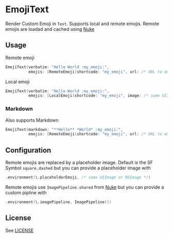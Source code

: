 # EmojiText

Render Custom Emoji in `Text`. Supports local and remote emojis. Remote emojis are loadad and cached using [Nuke](https://github.com/kean/Nuke)

## Usage

Remote emoji

```swift
EmojiText(verbatim: "Hello World :my_emoji:",
          emojis: [RemoteEmoji(shortcode: "my_emoji", url: /* URL to emoji */)])
```

Local emoji

```swift
EmojiText(verbatim: "Hello World :my_emoji:",
          emojis: [LocalEmoji(shortcode: "my_emoji", image: /* some UIImage or NSImage */)])
```

### Markdown

Also supports Markdown

```swift
EmojiText(markdown: "**Hello** *World* :my_emoji:",
          emojis: [RemoteEmoji(shortcode: "my_emoji", url: /* URL to emoji */)])
```

## Configuration

Remote emojis are replaced by a placeholder image. Default is the SF Symbol `square.dashed` but you can provide a placeholder image with

```swift
.environment(\.placeholderEmoji, /* some UIImage or NSImage */)
```

Remote emojis use `ImagePipeline.shared` from [Nuke](https://github.com/kean/Nuke) but you can provide a custom pipline with

```swift
.environment(\.imagePipeline, ImagePipeline())
```

## License

See [LICENSE](LICENSE)
